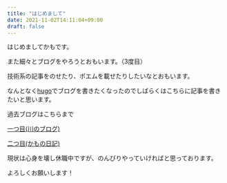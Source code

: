 ```yaml
---
title: "はじめまして"
date: 2021-11-02T14:11:04+09:00
draft: false
---
```


はじめましてかもです。

また細々とブログをやろうとおもいます。（3度目）

技術系の記事をのせたり、ポエムを載せたりしたいなとおもいます。

なんとなく[hugo](https://gohugo.io/)でブログを書きたくなったのでしばらくはこちらに記事を書きたいと思います。

過去ブログはこちらまで

[一つ目(川のブログ)](https://kawakawa.hatenablog.com/)

[二つ目(かもの日記)](https://kamo22sima.hatenablog.com/)

現状は心身を壊し休職中ですが、のんびりやっていければと思っております。

よろしくお願いします！
